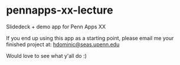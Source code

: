 # pennapps-xx-lecture
Slidedeck + demo app for Penn Apps XX

If you end up using this app as a starting point, please email me your finished project at: hdominic@seas.upenn.edu

Would love to see what y'all do :)
